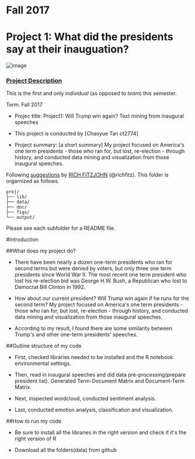 # Fall 2017
# Project 1: What did the presidents say at their inauguation?

![image](figs/title.jpg)

### [Project Description](doc/)
This is the first and only *individual* (as opposed to *team*) this semester. 

Term: Fall 2017

+ Projec title: Project1: Will Trump win again? Text mining from inaugural speeches
+ This project is conducted by [Chaoyue Tan ct2774]

+ Project summary: [a short summary] My project focused on America's one term presidents - those who ran for, but lost, re-election - through history, and conducted data mining and visualization from those inaugural speeches.

Following [suggestions](http://nicercode.github.io/blog/2013-04-05-projects/) by [RICH FITZJOHN](http://nicercode.github.io/about/#Team) (@richfitz). This folder is orgarnized as follows.

```
proj/
├── lib/
├── data/
├── doc/
├── figs/
└── output/
```

Please see each subfolder for a README file.

#Introduction

##What does my project do?

- There have been nearly a dozen one-term presidents who ran for second terms but were denied by voters, but only three one term presidents since World War II. The most recent one term president who lost his re-election bid was George H.W. Bush, a Republican who lost to Democrat Bill Clinton in 1992.

- How about our current president? Will Trump win again if he runs for the second term? My project focused on America's one term presidents - those who ran for, but lost, re-election - through history, and conducted data mining and visualization from those inaugural speeches.

- According to my result, I found there are some similarity between Trump's and other one-term presidents' speeches.

##Outline structure of my code

- First, checked libraries needed to be installed and the R notebook environmental settings.

- Then, read in inaugural speeches and did data pre-processing(prepare president list). Generated Term-Document Matrix and Document-Term Matrix.

- Next, inspected wordcloud, conducted sentiment analysis.

- Last, conducted emotion analysis, classification and visualization.

##How to run my code

- Be sure to install all the libraries in the right version and check if it's the right version of R

- Download all the folders(data) from github
